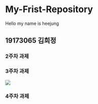 # My-Frist-Repository
Hello my name is heejung
## 19173065 김희정
### 2주차 과제
### 3주차 과제
<img width="" height="" src=".Png/3-1task.png"></img>
### 4주차 과제
